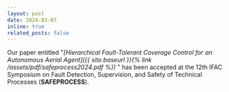```yaml
---
layout: post
date: 2024-03-07
inline: true
related_posts: false
---
```


Our paper entitled "_[Hierarchical Fault-Tolerant Coverage Control for an Autonomous Aerial Agent]({{ site.baseurl }}{% link /assets/pdf/safeprocess2024.pdf %})_ " has been accepted at the 12th IFAC Symposium on Fault Detection, Supervision, and Safety of Technical Processes (<b>SAFEPROCESS</b>).


